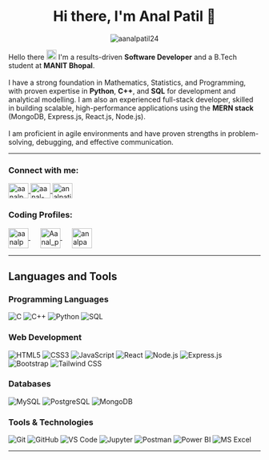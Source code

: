 <h1 align="center">Hi there, I'm Anal Patil 🚀</h1>

<p align="center"> <img src="https://komarev.com/ghpvc/?username=aanalpatil24&label=Profile%20views&color=9FACE6&style=flat" alt="aanalpatil24" /> </p>

<p align="left">
Hello there <img src="https://raw.githubusercontent.com/MartinHeinz/MartinHeinz/master/wave.gif" width="20px" height="20px"> I'm a results-driven <b>Software Developer</b> and a B.Tech student at <b>MANIT Bhopal</b>.
<br />
<br />
I have a strong foundation in Mathematics, Statistics, and Programming, with proven expertise in <b>Python</b>, <b>C++</b>, and <b>SQL</b> for development and analytical modelling. I am also an experienced full-stack developer, skilled in building scalable, high-performance applications using the <b>MERN stack</b> (MongoDB, Express.js, React.js, Node.js).
<br />
<br />
I am proficient in agile environments and have proven strengths in problem-solving, debugging, and effective communication.
</p>

---

### Connect with me:
<p align="left">
<a href="https://github.com/aanalpatil24" target="blank">
<img align="center" src="https://raw.githubusercontent.com/rahuldkjain/github-profile-readme-generator/master/src/images/icons/Social/github.svg" alt="aanalpatil24" height="30" width="40" />
</a>
<a href="https://linkedin.com/in/aanal-patil-1ab6861b3" target="blank">
<img align="center" src="https://raw.githubusercontent.com/rahuldkjain/github-profile-readme-generator/master/src/images/icons/Social/linked-in-alt.svg" alt="aanal-patil-1ab6861b3" height="30" width="40" />
</a>
<a href="mailto:analpatil07@gmail.com" target="blank">
<img align="center" src="https://raw.githubusercontent.com/rahuldkjain/github-profile-readme-generator/master/src/images/icons/Social/google-gmail.svg" alt="analpatil07@gmail.com" height="30" width="40" />
</a>
</p>

### Coding Profiles:
<p align="left">
<a href="https://www.codechef.com/users/aanalpatil24" target="blank">
<img align="center" src="https://cdn.codechef.com/sites/all/themes/abessive/cc-logo.png" alt="aanalpatil24" height="40" />
</a>
&nbsp;&nbsp;&nbsp;&nbsp;
<a href="https://codeforces.com/profile/Aanal_Patil" target="blank">
<img align="center" src="https://codeforces.org/s/0/images/codeforces-sponsored-by-ton.png" alt="Aanal_patil" height="40" />
</a>
&nbsp;&nbsp;&nbsp;&nbsp;
<a href="https://www.geeksforgeeks.org/user/analpan4ad/" target="blank">
<img align="center" src="https://img.shields.io/badge/GeeksforGeeks-0F9D58?style=for-the-badge&logo=geeksforgeeks&logoColor=white" alt="analpan4ad" height="40" />
</a> 
</p>

---

## Languages and Tools

### Programming Languages
<p align="left">
  <img src="https://img.shields.io/badge/c-%2300599C.svg?style=for-the-badge&logo=c&logoColor=white" alt="C"/>
  <img src="https://img.shields.io/badge/c++-%2300599C.svg?style=for-the-badge&logo=c%2B%2B&logoColor=white" alt="C++"/>
  <img src="https://img.shields.io/badge/python-3670A0?style=for-the-badge&logo=python&logoColor=ffdd54" alt="Python"/>
  <img src="https://img.shields.io/badge/SQL-%2300599C.svg?style=for-the-badge&logo=sql&logoColor=white" alt="SQL"/> 
</p>

### Web Development
<p align="left">
  <img src="https://img.shields.io/badge/html5-%23E34F26.svg?style=for-the-badge&logo=html5&logoColor=white" alt="HTML5"/>
  <img src="https://img.shields.io/badge/css3-%231572B6.svg?style=for-the-badge&logo=css3&logoColor=white" alt="CSS3"/>
  <img src="https://img.shields.io/badge/javascript-%23323330.svg?style=for-the-badge&logo=javascript&logoColor=%23F7DF1E" alt="JavaScript"/>
  <img src="https://img.shields.io/badge/react-%2320232a.svg?style=for-the-badge&logo=react&logoColor=%2361DAFB" alt="React"/>
  <img src="https://img.shields.io/badge/node.js-6DA55F?style=for-the-badge&logo=node.js&logoColor=white" alt="Node.js"/>
  <img src="https://img.shields.io/badge/express.js-%23404d59.svg?style=for-the-badge&logo=express&logoColor=white" alt="Express.js"/>
  <img src="https://img.shields.io/badge/bootstrap-%238511FA.svg?style=for-the-badge&logo=bootstrap&logoColor=white" alt="Bootstrap"/>
  <img src="https://img.shields.io/badge/tailwindcss-%2338B2AC.svg?style=for-the-badge&logo=tailwind-css&logoColor=white" alt="Tailwind CSS"/>
</p>

### Databases
<p align="left">
  <img src="https://img.shields.io/badge/mysql-%2300f.svg?style=for-the-badge&logo=mysql&logoColor=white" alt="MySQL"/>
  <img src="https://img.shields.io/badge/postgresql-%23316192.svg?style=for-the-badge&logo=postgresql&logoColor=white" alt="PostgreSQL"/>
  <img src="https://img.shields.io/badge/MongoDB-%234ea94b.svg?style=for-the-badge&logo=mongodb&logoColor=white" alt="MongoDB"/>
</p>

### Tools & Technologies
<p align="left">
  <img src="https://img.shields.io/badge/git-%23F05033.svg?style=for-the-badge&logo=git&logoColor=white" alt="Git"/>
  <img src="https://img.shields.io/badge/github-%23121011.svg?style=for-the-badge&logo=github&logoColor=white" alt="GitHub"/>
  <img src="https://img.shields.io/badge/Visual_Studio_Code-0078D4?style=for-the-badge&logo=visual%20studio%20code&logoColor=white" alt="VS Code"/>
  <img src="https://img.shields.io/badge/Jupyter-F37626.svg?style=for-the-badge&logo=Jupyter&logoColor=white" alt="Jupyter"/>
  <img src="https://img.shields.io/badge/Postman-FF6C37?style=for-the-badge&logo=postman&logoColor=white" alt="Postman"/>
  <img src="https://img.shields.io/badge/PowerBI-F2C811?style=for-the-badge&logo=powerbi&logoColor=black" alt="Power BI"/>
  <img src="https://img.shields.io/badge/Microsoft_Excel-217346?style=for-the-badge&logo=microsoft-excel&logoColor=white" alt="MS Excel"/>
</p>

---


<!--
## 📈 GitHub Stats & Activity

<p align="center">
  <a href="https://github.com/anuraghazra/github-readme-stats">
    <img align="center" src="https://github-readme-stats.vercel.app/api?username=YOUR_GITHUB_USERNAME&show_icons=true&locale=en&theme=tokyonight" alt="YOUR_GITHUB_USERNAME" />
  </a>
  
  <a href="https://github.com/denvercoder1/github-readme-streak-stats">
    <img align="center" src="https://github-readme-streak-stats.herokuapp.com/?user=YOUR_GITHUB_USERNAME&theme=tokyonight" alt="YOUR_GITHUB_USERNAME" />
  </a>
  
  <a href="https://github.com/anuraghazra/github-readme-stats">
    <img align="center" src="https://github-readme-stats.vercel.app/api/top-langs?username=YOUR_GITHUB_USERNAME&layout=compact&langs_count=8&theme=tokyonight" alt="YOUR_GITHUB_USERNAME" />
  </a>
</p>
-->
